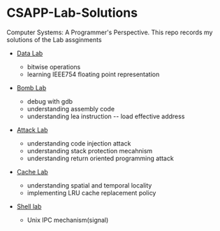 # CSAPP-Lab-Solutions
Computer Systems: A Programmer's Perspective. This repo records my solutions of the Lab assginments

- [Data Lab](https://github.com/MarekZhang/CSAPP-Lab-Solutions/tree/main/datalab)
  - bitwise operations
  - learning IEEE754 floating point representation
- [Bomb Lab](https://github.com/MarekZhang/CSAPP-Lab-Solutions/tree/main/bomblab)
  - debug with gdb
  - understanding assembly code
  - understanding lea instruction -- load effective address

- [Attack Lab](https://github.com/MarekZhang/CSAPP-Lab-Solutions/tree/main/attacklab)
  - understanding code injection attack
  - understanding stack protection mecahnism
  - understanding return oriented programming attack

- [Cache Lab](https://github.com/MarekZhang/CSAPP-Lab-Solutions/tree/main/cachelab)
  - understanding spatial and temporal locality
  - implementing LRU cache replacement policy

- [Shell lab](./shlab-handout)
  - Unix IPC mechanism(signal)
